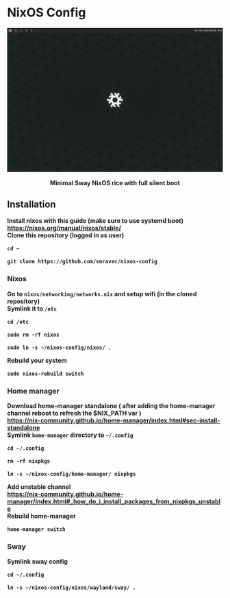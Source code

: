 # NixOS Config
<img src=preview.png/>

<p align=center> <b>Minimal Sway NixOS rice with full silent boot<b/> <p/>

## Installation
Install nixos with this guide (make sure to use systemd boot) <br/>
https://nixos.org/manual/nixos/stable/ <br/>
Clone this repository (logged in as user) <br/>
```
cd ~
```
```
git clone https://github.com/smravec/nixos-config
```
### Nixos
Go to ``nixos/networking/networks.nix`` and setup wifi (in the cloned repository) <br/>
Symlink it to ``/etc`` <br/>
```
cd /etc
```
```
sudo rm -rf nixos
```
```
sudo ln -s ~/nixos-config/nixos/ .
```
Rebuild your system
```
sudo nixos-rebuild switch
```
### Home manager
Download home-manager standalone ( after adding the home-manager channel reboot to refresh the $NIX_PATH var ) <br/>
https://nix-community.github.io/home-manager/index.html#sec-install-standalone <br/>
Symlink ``home-manager`` directory to ``~/.config`` <br/>
```
cd ~/.config
```
```
rm -rf nixpkgs
```
```
ln -s ~/nixos-config/home-manager/ nixpkgs
```
Add unstable channel <br/>
https://nix-community.github.io/home-manager/index.html#_how_do_i_install_packages_from_nixpkgs_unstable <br/>
Rebuild home-manager
```
home-manager switch
```
### Sway
Symlink sway config <br/>
```
cd ~/.config
```
```
ln -s ~/nixos-config/nixos/wayland/sway/ .
```

